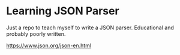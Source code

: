 # Learning JSON Parser
Just a repo to teach myself to write a JSON parser. Educational and probably poorly written.

https://www.json.org/json-en.html